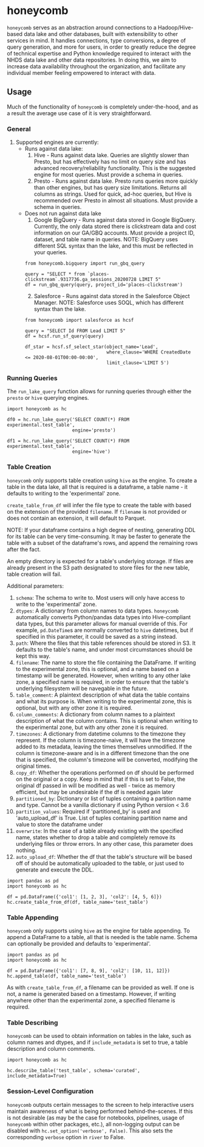# honeycomb #
`honeycomb` serves as an abstraction around connections to a Hadoop/Hive-based
data lake and other databases, built with extensibility to other services in
mind. It handles connections, type conversions, a degree of query generation,
and more for users, in order to greatly reduce the degree of technical
expertise and Python knowledge required to interact with the NHDS data lake
and other data repositories. In doing this, we aim to increase data
availability throughout the organization, and facilitate any individual
member feeling empowered to interact with data.


## Usage
Much of the functionality of `honeycomb` is completely under-the-hood, and as
a result the average use case of it is very straightforward.

### General
1. Supported engines are currently:
    * Runs against data lake:
       1. Hive - Runs against data lake. Queries are slightly slower than Presto,
       but has effectively has no limit on query size and has advanced
       recovery/reliability functionality. This is the suggested engine
       for most queries.
       Must provide a schema in queries.
       2. Presto - Runs against data lake.
       Presto runs queries more quickly than other engines, but has query size
       limitations. Returns all columns as strings. Used for quick, ad-hoc
       queries, but Hive is recommended over Presto in almost all situations.
       Must provide a schema in queries.
    * Does not run against data lake
        1. Google BigQuery - Runs against data stored in Google BigQuery. Currently,
        the only data stored there is clickstream data and cost information on
        our GA/GBQ accounts. Must provide a project ID, dataset, and table name
        in queries. NOTE: BigQuery uses different SQL syntax than the lake, and this
        must be reflected in your queries.
        ```
        from honeycomb.bigquery import run_gbq_query

        query = "SELECT * from `places-clickstream`.9317736.ga_sessions_20200728 LIMIT 5"
        df = run_gbq_query(query, project_id='places-clickstream')
        ```
        2. Salesforce - Runs against data stored in the Salesforce Object Manager.
        NOTE: Salesforce uses SOQL, which has different syntax than the lake.
        ```
        from honeycomb import salesforce as hcsf

        query = "SELECT Id FROM Lead LIMIT 5"
        df = hcsf.run_sf_query(query)

        df_star = hcsf.sf_select_star(object_name='Lead',
                                      where_clause='WHERE CreatedDate <= 2020-08-01T00:00-00:00',
                                      limit_clause='LIMIT 5')
        ```

### Running Queries
The `run_lake_query` function allows for running queries through either the
`presto` or `hive` querying engines.

```
import honeycomb as hc

df0 = hc.run_lake_query('SELECT COUNT(*) FROM experimental.test_table',
                        engine='presto')

df1 = hc.run_lake_query('SELECT COUNT(*) FROM experimental.test_table',
                        engine='hive')
```

### Table Creation
`honeycomb` only supports table creation using `hive` as the engine. To create
a table in the data lake, all that is required is a dataframe, a table name -
it defaults to writing to the 'experimental' zone.

`create_table_from_df` will infer the file type to create the table with based
on the extension of the provided `filename`. If `filename` is not provided or
does not contain an extension, it will default to Parquet.

NOTE: If your dataframe contains a high degree of nesting, generating
DDL for its table can be very time-consuming. It may be faster to generate the
table with a subset of the dataframe's rows, and append the remaining rows
after the fact.

An empty directory is expected for a table's underlying storage.
If files are already present in the S3 path designated to store files
for the new table, table creation will fail.

Additional parameters:
1. `schema`: The schema to write to. Most users will only have access to write
to the 'experimental' zone.
2. `dtypes`: A dictionary from column names to data types. `honeycomb` automatically
converts Python/pandas data types into Hive-compliant data types, but this parameter
allows for manual override of this. For example, `pd.DateTime`s are normally converted to
`hive` datetimes, but if specified in this parameter, it could be saved as a string instead.
3. `path`: Where the files that this table references should be stored in S3. It defaults
to the table's name, and under most circumstances should be kept this way.
4. `filename`: The name to store the file containing the DataFrame. If writing
to the experimental zone, this is optional, and a name based on a timestamp will
be generated. However, when writing to any other lake zone, a specified name
is required, in order to ensure that the table's underlying filesystem will
be navegable in the future.
5. `table_comment`: A plaintext description of what data the table contains
and what its purpose is. When writing to the experimental zone, this is optional,
but with any other zone it is required.
6. `column_comments`: A dictionary from column names to a plaintext description
of what the column contains. This is optional when writing to the experimental zone,
but with any other zone it is required.
7. `timezones`: A dictionary from datetime columns to the timezone they
represent. If the column is timezone-naive, it will have the
timezone added to its metadata, leaving the times themselves
unmodified. If the column is timezone-aware and is in a different
timezone than the one that is specified, the column's timezone
will be converted, modifying the original times.
8. `copy_df`: Whether the operations performed on df should be performed on the
original or a copy. Keep in mind that if this is set to False,
the original df passed in will be modified as well - twice as
memory efficient, but may be undesirable if the df is needed
again later
9. `partitioned_by`: Dictionary or list of tuples containing a partition name
and type. Cannot be a vanilla dictionary if using Python version < 3.6
10. `partition_values`: Required if 'partitioned_by' is used and
'auto_upload_df' is True. List of tuples containing partition name and
value to store the dataframe under
11. `overwrite`: In the case of a table already existing with the specified
name, states whether to drop a table and completely remove its underlying files
or throw errors. In any other case, this parameter does nothing.
12. `auto_upload_df`: Whether the df that the table's structure will be based
off of should be automatically uploaded to the table, or just used to generate
and execute the DDL.
```
import pandas as pd
import honeycomb as hc

df = pd.DataFrame({'col1': [1, 2, 3], 'col2': [4, 5, 6]})
hc.create_table_from_df(df, table_name='test_table')
```

### Table Appending
`honeycomb` only supports using `hive` as the engine for table appending.
To append a DataFrame to a table, all that is needed is the table name.
Schema can optionally be provided and defaults to 'experimental'.

```
import pandas as pd
import honeycomb as hc

df = pd.DataFrame({'col1': [7, 8, 9], 'col2': [10, 11, 12]})
hc.append_table(df, table_name='test_table')
```

As with `create_table_from_df`, a filename can be provided as well. If one is not,
a name is generated based on a timestamp. However, if writing anywhere other than
the experimental zone, a specified filename is required.

### Table Describing
`honeycomb` can be used to obtain information on tables in the lake, such
as column names and dtypes, and if `include_metadata` is set to true,
a table description and column comments.

```
import honeycomb as hc

hc.describe_table('test_table', schema='curated', include_metadata=True)
```

### Session-Level Configuration
`honeycomb` outputs certain messages to the screen to help interactive users
maintain awareness of what is being performed behind-the-scenes. If this
is not desirable (as may be the case for notebooks, pipelines, usage of
`honeycomb` within other packages, etc.), all non-logging output can be
disabled with `hc.set_option('verbose', False)`. This also sets the
corresponding `verbose` option in `river` to False.
